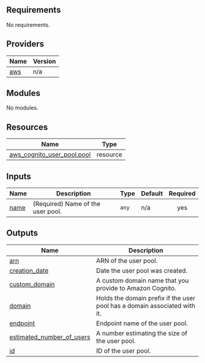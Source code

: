 ## Requirements

No requirements.

## Providers

| Name | Version |
|------|---------|
| <a name="provider_aws"></a> [aws](#provider\_aws) | n/a |

## Modules

No modules.

## Resources

| Name | Type |
|------|------|
| [aws_cognito_user_pool.pool](https://registry.terraform.io/providers/hashicorp/aws/latest/docs/resources/cognito_user_pool) | resource |

## Inputs

| Name | Description | Type | Default | Required |
|------|-------------|------|---------|:--------:|
| <a name="input_name"></a> [name](#input\_name) | (Required) Name of the user pool. | `any` | n/a | yes |

## Outputs

| Name | Description |
|------|-------------|
| <a name="output_arn"></a> [arn](#output\_arn) | ARN of the user pool. |
| <a name="output_creation_date"></a> [creation\_date](#output\_creation\_date) | Date the user pool was created. |
| <a name="output_custom_domain"></a> [custom\_domain](#output\_custom\_domain) | A custom domain name that you provide to Amazon Cognito. |
| <a name="output_domain"></a> [domain](#output\_domain) | Holds the domain prefix if the user pool has a domain associated with it. |
| <a name="output_endpoint"></a> [endpoint](#output\_endpoint) | Endpoint name of the user pool. |
| <a name="output_estimated_number_of_users"></a> [estimated\_number\_of\_users](#output\_estimated\_number\_of\_users) | A number estimating the size of the user pool. |
| <a name="output_id"></a> [id](#output\_id) | ID of the user pool. |
